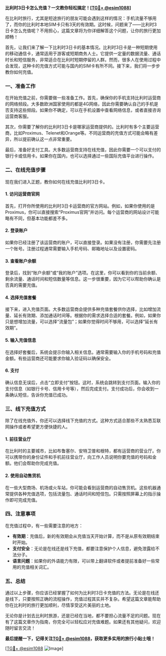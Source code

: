 **比利时3日卡怎么充值？一文教你轻松搞定！[[TG💪+ @esim1088](https://t.me/s/esim1088)]**

在比利时旅行，尤其是短途旅行的朋友可能会遇到这样的情况：手机流量不够用了，而你的比利时本地SIM卡只有3天的有效期。这时候，问题来了——比利时3日卡怎么充值呢？不用担心，这篇文章将为你详细解答这个问题，让你的旅行更加顺畅！

首先，让我们来了解一下比利时3日卡的基本情况。比利时3日卡是一种短期使用的移动通信卡，通常适用于游客或短期商务人士。它提供一定量的数据流量、通话时长和短信服务，非常适合在比利时短期停留的人群。然而，很多人在使用过程中会发现，这种卡的充值方式可能与国内的SIM卡有所不同。接下来，我们将一步步教你如何充值。

### 一、准备工作

在开始充值之前，你需要做一些准备工作。首先，确保你的手机支持比利时运营商的网络频段。大多数欧洲国家使用的都是4G网络，因此你需要确认自己的手机是否支持这些频段。如果你不确定，可以在手机设置中查看网络信息，或者直接咨询运营商客服。

其次，你需要了解你的比利时3日卡是哪家运营商提供的。比利时有多个主要运营商，比如Proximus、Telenet和Orange等。不同运营商的充值方式可能会略有差异，所以提前确认这一点非常重要。

最后，准备好支付工具。大多数运营商支持在线充值，因此你需要一个可以支付的银行卡或信用卡。如果你在国内，也可以选择通过一些国际充值平台进行操作。

### 二、在线充值步骤

现在我们进入正题，教你如何在线充值比利时3日卡。

#### 1. 访问运营商官网

首先，打开你所使用的比利时3日卡运营商的官方网站。例如，如果你使用的是Proximus，你可以直接搜索“Proximus官网”并访问。每个运营商的网站设计可能略有不同，但基本功能都差不多。

#### 2. 登录账户

如果你已经注册了该运营商的账户，可以直接登录。如果没有注册，你需要先注册一个账号。注册过程通常需要输入手机号码、邮箱地址以及设置密码。

#### 3. 查看账户余额

登录后，找到“账户余额”或“我的账户”选项。在这里，你可以看到你的当前余额、剩余流量、通话时间和短信数量等信息。这一步很重要，因为它可以帮助你确认是否真的需要充值。

#### 4. 选择充值套餐

接下来，进入充值页面。大多数运营商会提供多种充值套餐供你选择，比如增加流量、延长有效期、添加通话时间等。根据你的需求选择合适的套餐。例如，如果你只是想增加流量，可以选择“流量包”；如果你觉得时间不够用，可以选择“延长有效期”。

#### 5. 输入充值信息

在选择好套餐后，系统会提示你输入相关信息。通常需要输入你的手机号码和充值金额。有些运营商还可能要求你输入验证码以确保安全。

#### 6. 支付

确认信息无误后，点击“立即支付”按钮。这时，系统会跳转到支付页面。输入你的支付信息（如银行卡号、信用卡号等），然后完成支付。支付成功后，你会收到一条确认短信，告诉你充值已成功。

### 三、线下充值方式

除了在线充值外，你还可以选择线下充值的方式。这种方式适合那些不太熟悉互联网操作或者希望更方便快捷的人。

#### 1. 前往营业厅

在比利时的主要城市，比如布鲁塞尔、安特卫普和根特，都有运营商的营业厅。你可以携带你的身份证件和手机前往营业厅，向工作人员说明你要充值的号码和金额。他们会帮助你完成充值。

#### 2. 使用自动售货机

在一些大型商场、机场或火车站，你可能会看到运营商的自动售货机。这些机器通常提供各种充值选项，包括流量包、通话时间和短信包。只需按照屏幕上的指示操作即可完成充值。

### 四、注意事项

在充值过程中，有一些需要注意的地方：

- **有效期**：充值后，新的有效期会从充值当天开始计算，而不是从原有效期结束时开始。
- **支付安全**：无论是在线还是线下充值，都要注意保护个人信息，避免泄露给不法分子。
- **语言问题**：如果你的外语能力有限，可以带上翻译软件或者提前准备好一些常用的充值相关词汇。

### 五、总结

通过以上步骤，你应该已经掌握了如何为比利时3日卡充值的方法。无论是在线还是线下，只要按照正确的流程操作，充值过程其实并不复杂。希望这篇文章能帮助你在比利时的旅行更加顺利，尽情享受这片美丽的土地。

无论你是计划去比利时旅游，还是已经在当地，都不要担心流量不足的问题。现在有了这篇文章作为指南，你完全可以轻松应对充值难题。如果还有其他疑问，欢迎随时留言交流！

**最后提醒一下，记得关注[TG💪+ @esim1088](https://t.me/s/esim1088)，获取更多实用的旅行小贴士哦！**

[[TG💪+ @esim1088](https://t.me/s/esim1088) ![Image](https://i.postimg.cc/4NQfJmqS/Snipaste-2025-05-13-00-14-12.png)]